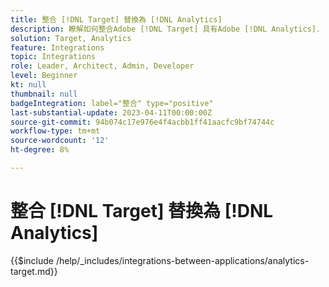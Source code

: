 ```yaml
---
title: 整合 [!DNL Target] 替換為 [!DNL Analytics]
description: 瞭解如何整合Adobe [!DNL Target] 具有Adobe [!DNL Analytics].
solution: Target, Analytics
feature: Integrations
topic: Integrations
role: Leader, Architect, Admin, Developer
level: Beginner
kt: null
thumbnail: null
badgeIntegration: label="整合" type="positive"
last-substantial-update: 2023-04-11T00:00:00Z
source-git-commit: 94b074c17e976e4f4acbb1ff41aacfc9bf74744c
workflow-type: tm+mt
source-wordcount: '12'
ht-degree: 8%

---
```



# 整合 [!DNL Target] 替換為 [!DNL Analytics]

{{$include /help/_includes/integrations-between-applications/analytics-target.md}}
